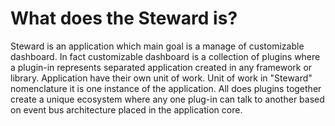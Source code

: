 



# What does the Steward is?
Steward is an application which main goal is a manage of customizable dashboard. In fact customizable dashboard is a collection of plugins where a plugin-in represents separated application created in any framework or library. Application have their own unit of work. Unit of work in "Steward" nomenclature  it is one instance of the application. All does plugins together create a unique ecosystem where any one plug-in can talk to another based on event bus architecture placed in the application core.
